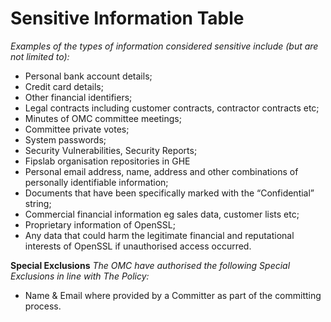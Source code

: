 # Sensitive Information Table

_Examples of the types of information considered sensitive include (but are not limited to):_
* Personal bank account details;
* Credit card details;
* Other financial identifiers;
* Legal contracts including customer contracts, contractor contracts etc;
* Minutes of OMC committee meetings;
* Committee private votes;
* System passwords;
* Security Vulnerabilities, Security Reports;
* Fipslab organisation repositories in GHE
* Personal email address, name, address and other combinations of personally identifiable information;
* Documents that have been specifically marked with the “Confidential” string;
* Commercial financial information eg sales data, customer lists etc;
* Proprietary information of OpenSSL;
* Any data that could harm the legitimate financial and reputational interests of OpenSSL if unauthorised access occurred.


**Special Exclusions**
_The OMC have authorised the following Special Exclusions in line with The Policy:_
* Name & Email where provided by a Committer as part of the committing process.

